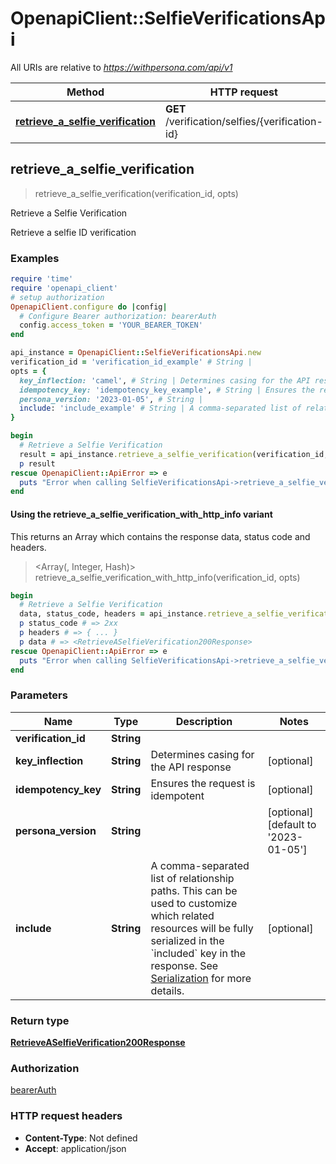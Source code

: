 # OpenapiClient::SelfieVerificationsApi

All URIs are relative to *https://withpersona.com/api/v1*

| Method | HTTP request | Description |
| ------ | ------------ | ----------- |
| [**retrieve_a_selfie_verification**](SelfieVerificationsApi.md#retrieve_a_selfie_verification) | **GET** /verification/selfies/{verification-id} | Retrieve a Selfie Verification |


## retrieve_a_selfie_verification

> <RetrieveASelfieVerification200Response> retrieve_a_selfie_verification(verification_id, opts)

Retrieve a Selfie Verification

Retrieve a selfie ID verification

### Examples

```ruby
require 'time'
require 'openapi_client'
# setup authorization
OpenapiClient.configure do |config|
  # Configure Bearer authorization: bearerAuth
  config.access_token = 'YOUR_BEARER_TOKEN'
end

api_instance = OpenapiClient::SelfieVerificationsApi.new
verification_id = 'verification_id_example' # String | 
opts = {
  key_inflection: 'camel', # String | Determines casing for the API response
  idempotency_key: 'idempotency_key_example', # String | Ensures the request is idempotent
  persona_version: '2023-01-05', # String | 
  include: 'include_example' # String | A comma-separated list of relationship paths. This can be used to customize which related resources will be fully serialized in the `included` key in the response. See [Serialization](https://docs.withpersona.com/reference/serialization#inclusion-of-related-resources) for more details.
}

begin
  # Retrieve a Selfie Verification
  result = api_instance.retrieve_a_selfie_verification(verification_id, opts)
  p result
rescue OpenapiClient::ApiError => e
  puts "Error when calling SelfieVerificationsApi->retrieve_a_selfie_verification: #{e}"
end
```

#### Using the retrieve_a_selfie_verification_with_http_info variant

This returns an Array which contains the response data, status code and headers.

> <Array(<RetrieveASelfieVerification200Response>, Integer, Hash)> retrieve_a_selfie_verification_with_http_info(verification_id, opts)

```ruby
begin
  # Retrieve a Selfie Verification
  data, status_code, headers = api_instance.retrieve_a_selfie_verification_with_http_info(verification_id, opts)
  p status_code # => 2xx
  p headers # => { ... }
  p data # => <RetrieveASelfieVerification200Response>
rescue OpenapiClient::ApiError => e
  puts "Error when calling SelfieVerificationsApi->retrieve_a_selfie_verification_with_http_info: #{e}"
end
```

### Parameters

| Name | Type | Description | Notes |
| ---- | ---- | ----------- | ----- |
| **verification_id** | **String** |  |  |
| **key_inflection** | **String** | Determines casing for the API response | [optional] |
| **idempotency_key** | **String** | Ensures the request is idempotent | [optional] |
| **persona_version** | **String** |  | [optional][default to &#39;2023-01-05&#39;] |
| **include** | **String** | A comma-separated list of relationship paths. This can be used to customize which related resources will be fully serialized in the &#x60;included&#x60; key in the response. See [Serialization](https://docs.withpersona.com/reference/serialization#inclusion-of-related-resources) for more details. | [optional] |

### Return type

[**RetrieveASelfieVerification200Response**](RetrieveASelfieVerification200Response.md)

### Authorization

[bearerAuth](../README.md#bearerAuth)

### HTTP request headers

- **Content-Type**: Not defined
- **Accept**: application/json


